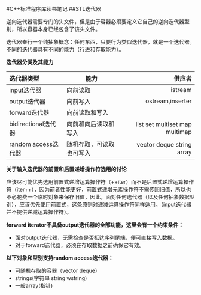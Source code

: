 #C++标准程序库读书笔记
##STL迭代器

逆向迭代器需要专门的头文件，但是由于容器必须要定义它自己的逆向迭代器型别，所以容器本身已经包含了该头文件。

迭代器奉行一个纯抽象概念：任何东西，只要行为类似迭代器，就是一个迭代器。不同的迭代器具有不同的能力（行进和存取能力）。

**迭代器分类及其能力**

|迭代器类型|能力|供应者|
|:-------|---|---:|
|input迭代器|向前读取|istream|
|output迭代器|向前写入|ostream,inserter|
|forward迭代器|向前读取和写入||
|bidirectional迭代器|向前和向后读取和写入|list set multiset map multimap|
|random access迭代器|随机存取，可读取也可写入|vector deque string array|


**关于输入迭代器的前置和后置递增操作符选用的讨论**

应该尽可能优先选用前置式递增运算操作符（++iter）而不是后置式递增运算操作符（iter++），因为前者性能更好，前置式递增元素操作符不需传回旧值，所以也不必花费一个临时对象来保存旧值，因此，面对任何迭代器（以及任何抽象数据型别），应该优先使用前置式，这条原则对递减运算操作符同样适用。（input迭代器并不提供递减运算操作符）。

**forward iterator不具备output迭代器的全部功能，这里会有一个约束条件：**
+ 面对output迭代器，无需检查是否抵达序列尾端，便可直接写入数据。
+ 对于forward迭代器，必须在存取数据之前确保它有效。

**以下对象和型别支持random access迭代器：**
+ 可随机存取的容器（vector deque）
+ strings(字符串 string wstring)
+ 一般array(指针)

